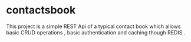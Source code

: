 # contactsbook

This project is a simple REST Api of a typical contact book which allows basic CRUD operations , basic authentication and caching
though REDIS .
